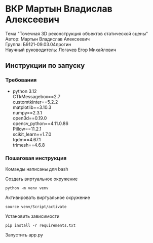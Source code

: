 # ВКР Мартын Владислав Алексеевич
Тема "Точечная 3D реконструкция объектов статической сцены"  
Автор: Мартын Владислав Алексеевич  
Группа: Б9121-09.03.04прогин  
Научный руководитель: Логачев Егор Михайлович  

## Инструкции по запуску
### Требования
- python 3.12  
CTkMessagebox==2.7  
customtkinter==5.2.2  
matplotlib==3.10.3  
numpy==2.3.1  
open3d==0.19.0  
opencv_python==4.11.0.86  
Pillow==11.2.1  
scikit_learn==1.7.0  
tqdm==4.67.1  
trimesh==4.6.8  

### Пошаговая инструкция

Команды написаны для bash  

Создать виртуальное окружение  

```
python -m venv venv
```
Активировать виртуальное окружение
```
source venv/Script/activate
```
Установить зависимости
```
pip install -r requirements.txt
```
Запустить app.py
